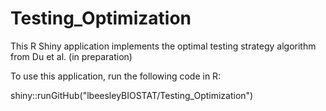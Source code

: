 # Testing_Optimization

This R Shiny application implements the optimal testing strategy algorithm from Du et al. (in preparation) 

To use this application, run the following code in R:

shiny::runGitHub("lbeesleyBIOSTAT/Testing_Optimization")

